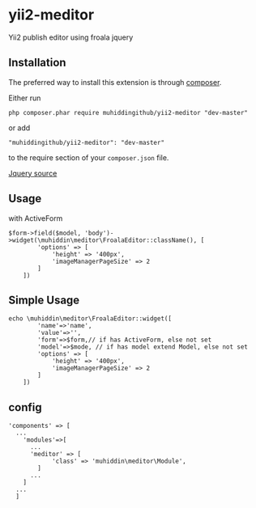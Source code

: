 # yii2-meditor
Yii2 publish editor using froala jquery  

Installation
------------

The preferred way to install this extension is through [composer](http://getcomposer.org/download/).

Either run

```
php composer.phar require muhiddingithub/yii2-meditor "dev-master"
```

or add

```
"muhiddingithub/yii2-meditor": "dev-master"
```

to the require section of your `composer.json` file.

[Jquery source](https://www.froala.com/wysiwyg-editor)

Usage
-----
with ActiveForm

```
$form->field($model, 'body')->widget(\muhiddin\meditor\FroalaEditor::className(), [
        'options' => [
            'height' => '400px',
            'imageManagerPageSize' => 2
        ]
    ])
```
Simple Usage
-----

```
echo \muhiddin\meditor\FroalaEditor::widget([
        'name'=>'name',
        'value'=>'',
        'form'=>$form,// if has ActiveForm, else not set
        'model'=>$mode, // if has model extend Model, else not set
        'options' => [
            'height' => '400px',
            'imageManagerPageSize' => 2
        ]
    ])
```
config
-----
```
'components' => [
  ...
    'modules'=>[
      ...
      'meditor' => [
            'class' => 'muhiddin\meditor\Module',
        ]
      ...
    ]
  ...
  ]
```
